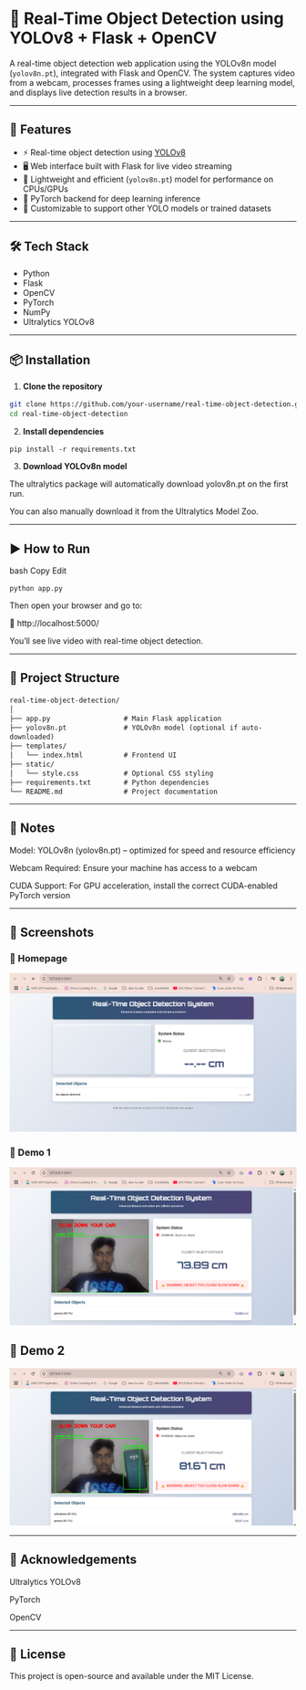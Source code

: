 # 🧠 Real-Time Object Detection using YOLOv8 + Flask + OpenCV

A real-time object detection web application using the YOLOv8n model (`yolov8n.pt`), integrated with Flask and OpenCV. The system captures video from a webcam, processes frames using a lightweight deep learning model, and displays live detection results in a browser.

---

## 🚀 Features

* ⚡ Real-time object detection using [YOLOv8](https://github.com/ultralytics/ultralytics)
* 🖥️ Web interface built with Flask for live video streaming
* 🎯 Lightweight and efficient (`yolov8n.pt`) model for performance on CPUs/GPUs
* 🧠 PyTorch backend for deep learning inference
* 🧪 Customizable to support other YOLO models or trained datasets

---

## 🛠️ Tech Stack

* Python
* Flask
* OpenCV
* PyTorch
* NumPy
* Ultralytics YOLOv8

---

## 📦 Installation

1. **Clone the repository**

```bash
git clone https://github.com/your-username/real-time-object-detection.git
cd real-time-object-detection
```
2. **Install dependencies**
```
pip install -r requirements.txt
```
3. **Download YOLOv8n model**

The ultralytics package will automatically download yolov8n.pt on the first run.

You can also manually download it from the Ultralytics Model Zoo.

---
##  ▶️ How to Run
bash
Copy
Edit
```
python app.py
```
Then open your browser and go to:

📍 http://localhost:5000/

You’ll see live video with real-time object detection.

---
## 📁 Project Structure
```
real-time-object-detection/
│
├── app.py                  # Main Flask application
├── yolov8n.pt              # YOLOv8n model (optional if auto-downloaded)
├── templates/
│   └── index.html          # Frontend UI
├── static/
│   └── style.css           # Optional CSS styling
├── requirements.txt        # Python dependencies
└── README.md               # Project documentation
```
---
## 📌 Notes

Model: YOLOv8n (yolov8n.pt) – optimized for speed and resource efficiency

Webcam Required: Ensure your machine has access to a webcam

CUDA Support: For GPU acceleration, install the correct CUDA-enabled PyTorch version

---
## 📸 Screenshots

### 🔹 Homepage
![Homepage](https://github.com/VrushabhGillarkar/Real-Time-Object-Detection/blob/main/Screenshot%202025-07-13%20201011.png)

### 🔹 Demo 1
![Result 1](https://github.com/VrushabhGillarkar/Real-Time-Object-Detection/blob/main/Screenshot%202025-07-13%20201157.png)

## 📸 Demo 2
![Result 2](https://github.com/VrushabhGillarkar/Real-Time-Object-Detection/blob/main/Screenshot%202025-07-13%20201229.png)

---
## 🙌 Acknowledgements
Ultralytics YOLOv8

PyTorch

OpenCV

---
## 📃 License
This project is open-source and available under the MIT License.
